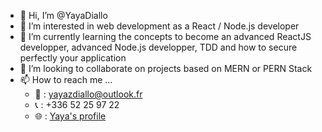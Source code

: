 - 👋 Hi, I’m @YayaDiallo
- 👀 I’m interested in web development as a React / Node.js developer
- 🌱 I’m currently learning the concepts to become an advanced ReactJS developper, advanced Node.js developper, TDD and how to secure perfectly your application
- 💞️ I’m looking to collaborate on projects based on MERN or PERN Stack
- 📫 How to reach me ...  <br />
   - 📩 : yayazdiallo@outlook.fr  <br />
   - 📞 : +336 52 25 97 22  <br />
   - 🌐 : [Yaya's profile](https://www.linkedin.com/in/yaya-developpeur/ "My linkedin profile")  <br />


<!---
YayaDiallo/YayaDiallo is a ✨ special ✨ repository because its `README.md` (this file) appears on your GitHub profile.
You can click the Preview link to take a look at your changes.
--->
